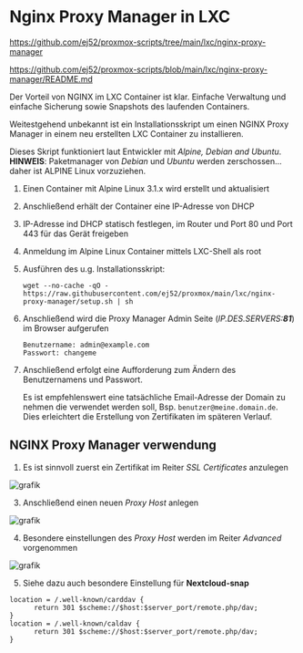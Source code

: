 # Nginx Proxy Manager in LXC

<https://github.com/ej52/proxmox-scripts/tree/main/lxc/nginx-proxy-manager>

<https://github.com/ej52/proxmox-scripts/blob/main/lxc/nginx-proxy-manager/README.md>

Der Vorteil von NGINX im LXC Container ist klar. Einfache Verwaltung und einfache Sicherung sowie Snapshots des laufenden Containers.

Weitestgehend unbekannt ist ein Installationsskript um einen NGINX Proxy Manager in einem neu erstellten LXC Container zu installieren.

Dieses Skript funktioniert laut Entwickler mit *Alpine, Debian and Ubuntu*. 
**HINWEIS**: Paketmanager von *Debian* und *Ubuntu* werden zerschossen… daher ist ALPINE Linux vorzuziehen.

1. Einen Container mit Alpine Linux 3.1.x wird erstellt und aktualisiert
2. Anschließend erhält der Container eine IP-Adresse von DHCP
3. IP-Adresse ind DHCP statisch festlegen, im Router und Port 80 und Port 443 für das Gerät freigeben
4. Anmeldung im Alpine Linux Container mittels LXC-Shell als root
5. Ausführen des u.g. Installationsskript:

   ```
   wget --no-cache -qO - https://raw.githubusercontent.com/ej52/proxmox/main/lxc/nginx-proxy-manager/setup.sh | sh
   
   ```
6. Anschließend wird die Proxy Manager Admin Seite (*IP.DES.SERVERS:**81***) im Browser aufgerufen

   ```
   Benutzername: admin@example.com 
   Passwort: changeme
   
   ```
7. Anschließend erfolgt eine Aufforderung zum Ändern des Benutzernamens und Passwort.

   Es ist empfehlenswert eine tatsächliche Email-Adresse der Domain zu nehmen die verwendet werden soll, Bsp. `benutzer@meine.domain.de`. Dies erleichtert die Erstellung von Zertifikaten im späteren Verlauf.

## NGINX Proxy Manager verwendung

1. Es ist sinnvoll zuerst ein Zertifikat im Reiter *SSL Certificates* anzulegen

![grafik](https://user-images.githubusercontent.com/54933878/203948256-a7d0a63d-a5a8-4317-bc0d-a352237cbd20.png)

3. Anschließend einen neuen *Proxy Host* anlegen

![grafik](https://user-images.githubusercontent.com/54933878/203948648-ce03c4a9-22d5-498c-8a05-82ea62778156.png)

4. Besondere einstellungen des *Proxy Host* werden im Reiter *Advanced* vorgenommen

![grafik](https://user-images.githubusercontent.com/54933878/203949132-10bd621d-2e2d-45d3-8415-73e63f99993c.png)

5. Siehe dazu auch besondere Einstellung für **Nextcloud-snap**

```
location = /.well-known/carddav {
      return 301 $scheme://$host:$server_port/remote.php/dav;
}
location = /.well-known/caldav {
      return 301 $scheme://$host:$server_port/remote.php/dav;
}
```



